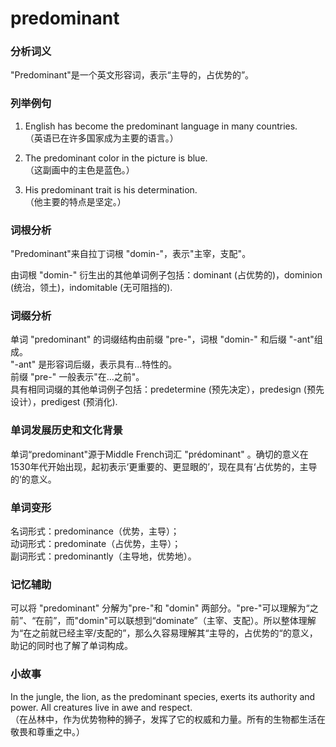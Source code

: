 # predominant

### 分析词义

  

"Predominant"是一个英文形容词，表示“主导的，占优势的”。

  

### 列举例句

  

1.  English has become the predominant language in many countries.  
    （英语已在许多国家成为主要的语言。）
    
      
    
2.  The predominant color in the picture is blue.  
    （这副画中的主色是蓝色。）
    
      
    
3.  His predominant trait is his determination.  
    （他主要的特点是坚定。）
    
      
    

  

### 词根分析

  

"Predominant"来自拉丁词根 "domin-"，表示"主宰，支配"。

  

由词根 "domin-" 衍生出的其他单词例子包括：dominant (占优势的)，dominion (统治，领土)，indomitable (无可阻挡的).

  

### 词缀分析

  

单词 "predominant" 的词缀结构由前缀 "pre-"，词根 "domin-" 和后缀 "-ant"组成。  
"-ant" 是形容词后缀，表示具有...特性的。  
前缀 "pre-" 一般表示"在…之前"。  
具有相同词缀的其他单词例子包括：predetermine (预先决定），predesign (预先设计），predigest (预消化).

  

### 单词发展历史和文化背景

  

单词“predominant"源于Middle French词汇 "prédominant" 。确切的意义在1530年代开始出现，起初表示‘更重要的、更显眼的’，现在具有‘占优势的，主导的’的意义。

  

### 单词变形

  

名词形式：predominance（优势，主导）；  
动词形式：predominate（占优势，主导）；  
副词形式：predominantly（主导地，优势地）。

  

### 记忆辅助

  

可以将 "predominant" 分解为"pre-"和 "domin" 两部分。"pre-"可以理解为“之前”、“在前”，而"domin"可以联想到“dominate”（主宰、支配）。所以整体理解为“在之前就已经主宰/支配的”，那么久容易理解其“主导的，占优势的“的意义，助记的同时也了解了单词构成。

  

### 小故事

  

In the jungle, the lion, as the predominant species, exerts its authority and power. All creatures live in awe and respect.  
（在丛林中，作为优势物种的狮子，发挥了它的权威和力量。所有的生物都生活在敬畏和尊重之中。）

